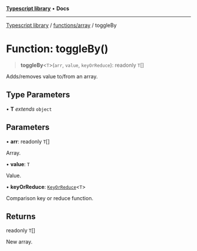 [**Typescript library**](../../../index.md) • **Docs**

***

[Typescript library](../../../modules.md) / [functions/array](../index.md) / toggleBy

# Function: toggleBy()

> **toggleBy**\<`T`\>(`arr`, `value`, `keyOrReduce`): readonly `T`[]

Adds/removes value to/from an array.

## Type Parameters

• **T** *extends* `object`

## Parameters

• **arr**: readonly `T`[]

Array.

• **value**: `T`

Value.

• **keyOrReduce**: [`KeyOrReduce`](../type-aliases/KeyOrReduce.md)\<`T`\>

Comparison key or reduce function.

## Returns

readonly `T`[]

New array.
